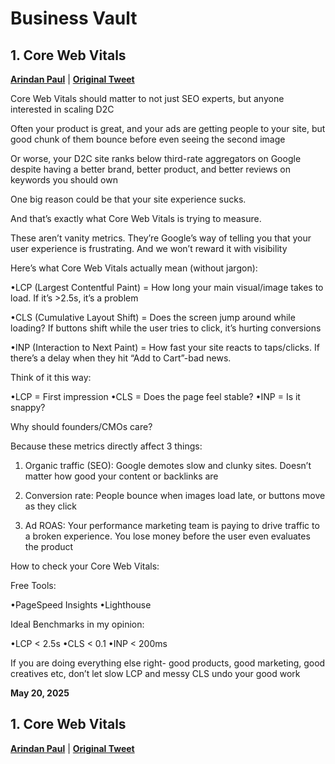 # **Business Vault**


## **1. Core Web Vitals**
**[Arindan Paul](https://x.com/arindam___paul/status/1924869038167228797)** | **[Original Tweet](https://x.com/arindam___paul/status/1924869038167228797)**

[//]: # (## **1. [Core Web Vitals]&#40;https://x.com/arindam___paul/status/1924869038167228797&#41;** | **[Arindan Paul]&#40;https://x.com/arindam___paul/status/1924869038167228797&#41;**)

Core Web Vitals should matter to not just SEO experts, but anyone interested in scaling D2C

Often your product is great, and your ads are getting people to your site, but good chunk of them bounce before even seeing the second image

Or worse, your D2C site ranks below third-rate aggregators on Google despite having a better brand, better product, and better reviews on keywords you should own

One big reason could be that your site experience sucks.

And that’s exactly what Core Web Vitals is trying to measure.

These aren’t vanity metrics. They’re Google’s way of telling you that your user experience is frustrating. And we won’t reward it with visibility

Here’s what Core Web Vitals actually mean (without jargon):

•LCP (Largest Contentful Paint) = How long your main visual/image takes to load. If it’s >2.5s, it’s a problem

•CLS (Cumulative Layout Shift) = Does the screen jump around while loading? If buttons shift while the user tries to click, it’s hurting conversions

•INP (Interaction to Next Paint) = How fast your site reacts to taps/clicks. If there’s a delay when they hit “Add to Cart”-bad news.

Think of it this way:

•LCP = First impression
•CLS = Does the page feel stable?
•INP = Is it snappy?

Why should founders/CMOs care?

Because these metrics directly affect 3 things:

1. Organic traffic (SEO): Google demotes slow and clunky sites. Doesn’t matter how good your content or backlinks are

2. Conversion rate: People bounce when images load late, or buttons move as they click

3. Ad ROAS: Your performance marketing team is paying to drive traffic to a broken experience. You lose money before the user even evaluates the product

How to check your Core Web Vitals:

Free Tools:

•PageSpeed Insights
•Lighthouse

Ideal Benchmarks in my opinion:

•LCP < 2.5s
•CLS < 0.1
•INP < 200ms

If you are doing everything else right- good products, good marketing, good creatives etc, don’t let slow LCP and messy CLS undo your good work

**May 20, 2025** <br>

## **1. Core Web Vitals**
**[Arindan Paul](https://x.com/arindam___paul/status/1924869038167228797)** | **[Original Tweet](https://x.com/arindam___paul/status/1924869038167228797)**



